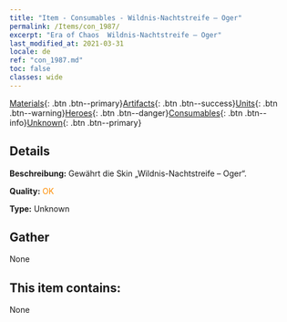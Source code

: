 ```yaml
---
title: "Item - Consumables - Wildnis-Nachtstreife – Oger"
permalink: /Items/con_1987/
excerpt: "Era of Chaos  Wildnis-Nachtstreife – Oger"
last_modified_at: 2021-03-31
locale: de
ref: "con_1987.md"
toc: false
classes: wide
---
```

 [Materials](/de/Items/){: .btn .btn--primary}[Artifacts](/de/Items/Artifacts/){: .btn .btn--success}[Units](/de/Items/Units/){: .btn .btn--warning}[Heroes](/de/Items/Heroes/){: .btn .btn--danger}[Consumables](/de/Items/Consumables/){: .btn .btn--info}[Unknown](/de/Items/Unknown/){: .btn .btn--primary}

## Details
 **Beschreibung:** Gewährt die Skin „Wildnis-Nachtstreife – Oger“.

 **Quality:** <span style="color: #FF8C00">OK</span>

 **Type:** Unknown

## Gather

  None

## This item contains:

  None

